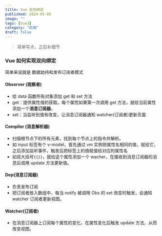 ```yaml
---
title: Vue 双向绑定
published: 2024-05-09
image: ""
tags: [Vue3]
category: "前端"
draft: false
---
```


> 简单写点，之后补细节

### Vue 如何实现双向绑定

简单来说就是 数据劫持和发布订阅者模式

#### Observer (观察者)

- 给 data 函数所有对象添加 get 和 set 方法
- get：提供属性值的获取。每个属性如果第一次调用 get 方法，就给当前属性添加一个**消息订阅器**。
- set：当监听到值有改变，让消息订阅器通知 watcher(订阅者)更新页面

#### Compiler (消息解析器)

- 扫描根节点下的所有元素，找到每个节点上的指令并解析。
- 如 input 标签有个 v-model，首先通过 vm 实例把属性名相同的值，赋给它，之后添加监听事件，触发后把标签上的值赋值给对应的属性名
- 如双大括号`{{}}`，就给这个属性添加一个 wacher，在接收到消息订阅器的消息后调用 update 方法更新值。

#### Dep(消息订阅器)

- 负责发布订阅
- 把订阅者放入数组中，每当 notify 被调用 Obs 的 set 改变时触发，会通知 watcher 订阅者更新视图。

#### Watcher(订阅者)

- 在消息订阅器上订阅每个属性的变化，在属性变化后触发 update 方法，从而改变视图。
